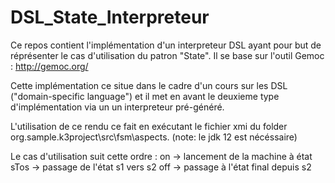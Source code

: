 # DSL_State_Interpreteur

Ce repos contient l'implémentation d'un interpreteur DSL ayant pour but de réprésenter le cas d'utilisation du patron "State". Il se base sur l'outil Gemoc : http://gemoc.org/

Cette implémentation ce situe dans le cadre d'un cours sur les DSL ("domain-specific language") et il met en avant le deuxieme type d'implémentation via un un interpreteur pré-généré.

L'utilisation de ce rendu ce fait en exécutant le fichier xmi du folder org.sample.k3project\src\fsm\aspects. (note: le jdk 12 est nécéssaire)

Le cas d'utilisation suit cette ordre :
on -> lancement de la machine à état
sTos -> passage de l'état s1 vers s2
off -> passage à l'état final depuis s2
